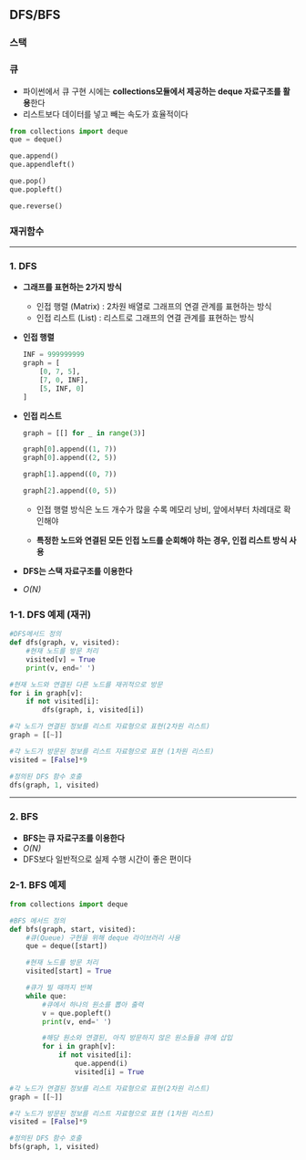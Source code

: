 ## DFS/BFS

### 스택

### 큐

- 파이썬에서 큐 구현 시에는 **collections모듈에서 제공하는 deque 자료구조를 활용**한다
- 리스트보다 데이터를 넣고 빼는 속도가 효율적이다

```python
from collections import deque
que = deque()

que.append()
que.appendleft()

que.pop()
que.popleft()

que.reverse()

```

### 재귀함수

---

### 1. DFS

- **그래프를 표현하는 2가지 방식**

  - 인접 행렬 (Matrix) : 2차원 배열로 그래프의 연결 관계를 표현하는 방식
  - 인접 리스트 (List) : 리스트로 그래프의 연결 관계를 표현하는 방식

- **인접 행렬**
  ```python
  INF = 999999999
  graph = [
      [0, 7, 5],
      [7, 0, INF],
      [5, INF, 0]
  ]
  ```
- **인접 리스트**

  ```python
  graph = [[] for _ in range(3)]

  graph[0].append((1, 7))
  graph[0].append((2, 5))

  graph[1].append((0, 7))

  graph[2].append((0, 5))
  ```

  - 인접 행렬 방식은 노드 개수가 많을 수록 메모리 낭비, 앞에서부터 차례대로 확인해야

  - **특정한 노드와 연결된 모든 인접 노드를 순회해야 하는 경우, 인접 리스트 방식 사용**

- **DFS는 스택 자료구조를 이용한다**
- _O(N)_

### 1-1. DFS 예제 (재귀)

```python
#DFS메서드 정의
def dfs(graph, v, visited):
    #현재 노드를 방문 처리
    visited[v] = True
    print(v, end=' ')

#현재 노드와 연결된 다른 노드를 재귀적으로 방문
for i in graph[v]:
    if not visited[i]:
        dfs(graph, i, visited[i])

#각 노드가 연결된 정보를 리스트 자료형으로 표현(2차원 리스트)
graph = [[~]]

#각 노드가 방문된 정보를 리스트 자료형으로 표현 (1차원 리스트)
visited = [False]*9

#정의된 DFS 함수 호출
dfs(graph, 1, visited)
```

---

### 2. BFS

- **BFS는 큐 자료구조를 이용한다**
- _O(N)_
- DFS보다 일반적으로 실제 수행 시간이 좋은 편이다

### 2-1. BFS 예제

```python
from collections import deque

#BFS 메서드 정의
def bfs(graph, start, visited):
    #큐(Queue) 구현을 위해 deque 라이브러리 사용
    que = deque([start])

    #현재 노드를 방문 처리
    visited[start] = True

    #큐가 빌 때까지 반복
    while que:
        #큐에서 하나의 원소를 뽑아 출력
        v = que.popleft()
        print(v, end=' ')

        #해당 원소와 연결된, 아직 방문하지 않은 원소들을 큐에 삽입
        for i in graph[v]:
            if not visited[i]:
                que.append(i)
                visited[i] = True

#각 노드가 연결된 정보를 리스트 자료형으로 표현(2차원 리스트)
graph = [[~]]

#각 노드가 방문된 정보를 리스트 자료형으로 표현 (1차원 리스트)
visited = [False]*9

#정의된 DFS 함수 호출
bfs(graph, 1, visited)
```
